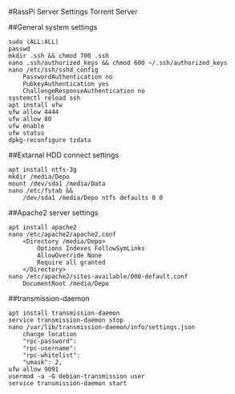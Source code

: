 #RassPi Server Settings
Torrent Server

##General system settings

```
sudo (ALL:ALL)
passwd
mkdir .ssh && chmod 700 .ssh
nano .ssh/authorized_keys && chmod 600 ~/.ssh/authorized_keys
nano /etc/ssh/sshd_config
	PasswordAuthentication no
	PubkeyAuthentication yes
	ChallengeResponseAuthentication no
systemctl reload ssh
apt install ufw
ufw allow 4444
ufw allow 80
ufw enable
ufw status
dpkg-reconfigure tzdata
```

##Extarnal HDD connect settings

```
apt install ntfs-3g
mkdir /media/Depo
mount /dev/sda1 /media/Data
nano /etc/fstab && 
	/dev/sda1 /media/Depo ntfs defaults	0 0
```

##Apache2 server settings

```
apt install apache2
nano /etc/apache2/apache2.conf
	<Directory /media/Depo>
        Options Indexes FollowSymLinks
        AllowOverride None
        Require all granted
	</Directory>
nano /etc/apache2/sites-available/000-default.conf
	DocumentRoot /media/Depo
```

##transmission-daemon

```
apt install transmission-daemon
service transmission-daemon stop
nano /var/lib/transmission-daemon/info/settings.json
	change location
	"rpc-password":
	"rpc-username":
	"rpc-whitelist":
	"umask": 2,
ufw allow 9091
usermod -a -G debian-transmission user
service transmission-daemon start
```
